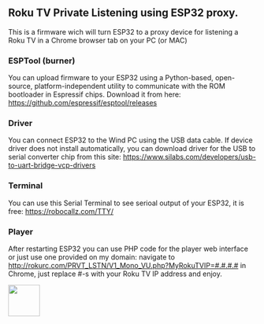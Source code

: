 ## Roku TV Private Listening using ESP32 proxy.

This is a firmware wich will turn ESP32 to a proxy device for listening a Roku TV in a Chrome browser tab on your PC (or MAC)


### ESPTool (burner)

You can upload firmware to your ESP32 using a Python-based, open-source, platform-independent utility to communicate with the ROM bootloader in Espressif chips. Download it from  here: https://github.com/espressif/esptool/releases


### Driver 

You can connect ESP32 to the Wind PC using the USB data cable. If device driver does not install automatically, you can download driver for the USB to serial converter chip from this site: https://www.silabs.com/developers/usb-to-uart-bridge-vcp-drivers

### Terminal 

You can use this Serial Terminal to see serioal output of your ESP32, it is free: https://robocallz.com/TTY/

### Player

After restarting ESP32 you can use PHP code for the player web interface or just use one provided on my domain: 
navigate to http://rokurc.com/PRVT_LSTN/V1_Mono_VU.php?MyRokuTVIP=#.#.#.# in Chrome, just replace #-s with your Roku TV IP address and enjoy.


[<img width="64px" src="https://www.robocallz.com/app75/images/recorder_icon_150x150.png">](https://robocallz.com)
